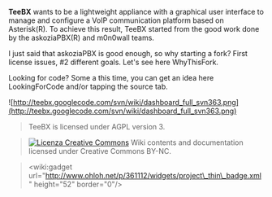 **TeeBX** wants to be a lightweight appliance with a graphical user interface to manage and configure a VoIP communication platform based on Asterisk(R).
To achieve this result, TeeBX started from the good work done by the askoziaPBX(R) and m0n0wall teams.

I just said that askoziaPBX is good enough, so why starting a fork?
First license issues, #2 different goals. Let's see here WhyThisFork.

Looking for code? Some a this time, you can get an idea here LookingForCode and/or tapping the source tab.

![http://teebx.googlecode.com/svn/wiki/dashboard_full_svn363.png](http://teebx.googlecode.com/svn/wiki/dashboard_full_svn363.png)

> TeeBX is licensed under AGPL version 3.

> <a href='http://creativecommons.org/licenses/by-nc/3.0/'><img src='http://i.creativecommons.org/l/by-nc/3.0/88x31.png' alt='Licenza Creative Commons' /></a> Wiki contents and documentation licensed under Creative Commons BY-NC.

> &lt;wiki:gadget url="http://www.ohloh.net/p/361112/widgets/project\_thin\_badge.xml" height="52" border="0"/&gt;
